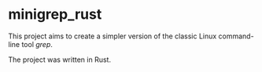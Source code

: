 # minigrep_rust

This project aims to create a simpler version of the classic Linux command-line tool *grep*. 

The project was written in Rust.
